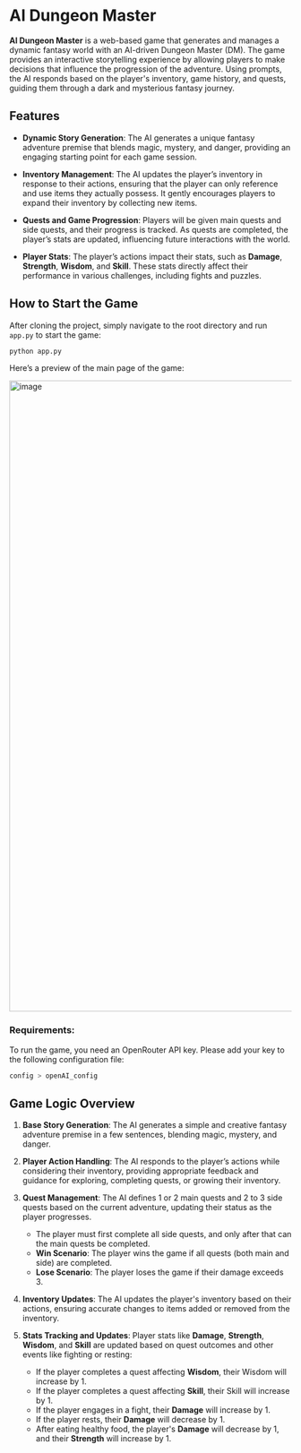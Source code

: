# AI Dungeon Master

**AI Dungeon Master** is a web-based game that generates and manages a dynamic fantasy world with an AI-driven Dungeon Master (DM). The game provides an interactive storytelling experience by allowing players to make decisions that influence the progression of the adventure. Using prompts, the AI responds based on the player's inventory, game history, and quests, guiding them through a dark and mysterious fantasy journey.

## Features

- **Dynamic Story Generation**: The AI generates a unique fantasy adventure premise that blends magic, mystery, and danger, providing an engaging starting point for each game session.
  
- **Inventory Management**: The AI updates the player’s inventory in response to their actions, ensuring that the player can only reference and use items they actually possess. It gently encourages players to expand their inventory by collecting new items.

- **Quests and Game Progression**: Players will be given main quests and side quests, and their progress is tracked. As quests are completed, the player’s stats are updated, influencing future interactions with the world.

- **Player Stats**: The player’s actions impact their stats, such as **Damage**, **Strength**, **Wisdom**, and **Skill**. These stats directly affect their performance in various challenges, including fights and puzzles.

## How to Start the Game

After cloning the project, simply navigate to the root directory and run `app.py` to start the game:

```bash
python app.py
```
Here’s a preview of the main page of the game:

<img width="1127" alt="image" src="https://github.com/user-attachments/assets/2793ce98-2526-4f2f-a1dd-62d188b8f616">

### Requirements:
To run the game, you need an OpenRouter API key. Please add your key to the following configuration file:

```bash
config > openAI_config
```
## Game Logic Overview

1. **Base Story Generation**:
   The AI generates a simple and creative fantasy adventure premise in a few sentences, blending magic, mystery, and danger.

2. **Player Action Handling**:
   The AI responds to the player’s actions while considering their inventory, providing appropriate feedback and guidance for exploring, completing quests, or growing their inventory.

3. **Quest Management**:
   The AI defines 1 or 2 main quests and 2 to 3 side quests based on the current adventure, updating their status as the player progresses.
   
   - The player must first complete all side quests, and only after that can the main quests be completed.
   - **Win Scenario**: The player wins the game if all quests (both main and side) are completed.
   - **Lose Scenario**: The player loses the game if their damage exceeds 3.

4. **Inventory Updates**:
   The AI updates the player's inventory based on their actions, ensuring accurate changes to items added or removed from the inventory.

5. **Stats Tracking and Updates**:
   Player stats like **Damage**, **Strength**, **Wisdom**, and **Skill** are updated based on quest outcomes and other events like fighting or resting:

   - If the player completes a quest affecting **Wisdom**, their Wisdom will increase by 1.
   - If the player completes a quest affecting **Skill**, their Skill will increase by 1.
   - If the player engages in a fight, their **Damage** will increase by 1.
   - If the player rests, their **Damage** will decrease by 1.
   - After eating healthy food, the player's **Damage** will decrease by 1, and their **Strength** will increase by 1.

